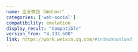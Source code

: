 ```yaml
---
name: 企业微信 (WeCom)"
categories: ['web-social']
compatibility: emulation
display_result: "Compatible"
version_from: "4.133.600"
link: https://work.weixin.qq.com/#indexDownload
---
```

